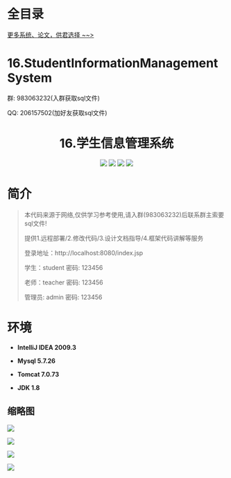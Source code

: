 # 全目录

[更多系统、论文，供君选择 ~~>](https://www.yuque.com/wisebit/blog)

# 16.StudentInformationManagementSystem

<p>群: 983063232(入群获取sql文件)</p>
<p>QQ: 206157502(加好友获取sql文件)</p>

<p><h1 align="center">16.学生信息管理系统</h1></p>

<p align="center">
	<img src="https://img.shields.io/badge/jdk-1.8-orange.svg"/>
    <img src="https://img.shields.io/badge/servlet-1.8-lightgrey.svg"/>
    <img src="https://img.shields.io/badge/jdbc-3.x-blue.svg"/>
    <img src="https://img.shields.io/badge/jsp-MIT-brightgreen.svg"/>
</p>

# 简介

> 本代码来源于网络,仅供学习参考使用,请入群(983063232)后联系群主索要sql文件!
>
> 提供1.远程部署/2.修改代码/3.设计文档指导/4.框架代码讲解等服务
>
> 登录地址：http://localhost:8080/index.jsp
>
> 学生：student   密码: 123456
> 
> 老师：teacher   密码: 123456
>
> 管理员: admin   密码: 123456
>


# 环境

- <b>IntelliJ IDEA 2009.3</b>

- <b>Mysql 5.7.26</b>

- <b>Tomcat 7.0.73</b>

- <b>JDK 1.8</b>


## 缩略图

![](https://bitwise.oss-cn-heyuan.aliyuncs.com/2024/9/10/f77a60c6-5a76-49f4-9dbe-ccc9377261d9.png)

![](https://bitwise.oss-cn-heyuan.aliyuncs.com/2024/9/10/990175be-089c-4c5f-9f41-b2d786afd1e9.png)

![](https://bitwise.oss-cn-heyuan.aliyuncs.com/2024/9/10/d04a723e-f90c-4641-8014-fad0d81a9210.png)

![](https://bitwise.oss-cn-heyuan.aliyuncs.com/2024/9/10/23666bd5-5ede-4046-b4bd-5c2da41664ea.png)

